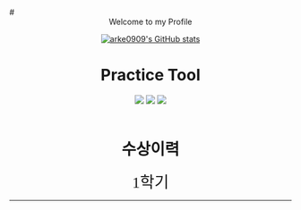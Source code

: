 <div align="center"></div>
# <center> Welcome to my Profile <center>



[![arke0909's GitHub stats](https://github-readme-stats.vercel.app/api?username=arke0909)](https://github.com/anuraghazra/github-readme-stats)

# <center> Practice Tool</center>

<center>

<img src="https://img.shields.io/badge/github-181717?style=for-the-badge&logo=github&logoColor=white">
<img src="https://img.shields.io/badge/Unity-181717?style=for-the-badge&logo=unity&logoColor=white">
<img src="https://img.shields.io/badge/C++
-181717?style=for-the-badge&logo=cplusplus&logoColor=white">

</center>
<br>

# <center> 수상이력 </center>
<center>  <sapn class="font-bold" style="font-family:양진체; font-size:2em;">1학기 </span> </center>


---
